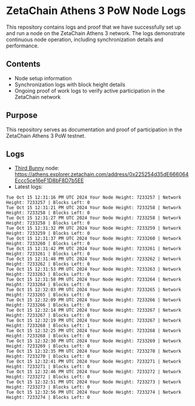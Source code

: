 # ZetaChain Athens 3 PoW Node Logs
This repository contains logs and proof that we have successfully set up and run a node on the ZetaChain Athens 3 network. The logs demonstrate continuous node operation, including synchronization details and performance.

## Contents
- Node setup information
- Synchronization logs with block height details
- Ongoing proof of work logs to verify active participation in the ZetaChain network

## Purpose
This repository serves as documentation and proof of participation in the ZetaChain Athens 3 PoW testnet.

## Logs

- [Third Bunny](https://thirdbunny.xyz/) node: https://athens.explorer.zetachain.com/address/0x225254d35dE666064Eccc5ce16eF1D8bF8D7b5EE
- Latest logs:
```
Tue Oct 15 12:31:16 PM UTC 2024 Your Node Height: 7233257 | Network Height: 7233257 | Blocks Left: 0
Tue Oct 15 12:31:21 PM UTC 2024 Your Node Height: 7233258 | Network Height: 7233258 | Blocks Left: 0
Tue Oct 15 12:31:27 PM UTC 2024 Your Node Height: 7233258 | Network Height: 7233258 | Blocks Left: 0
Tue Oct 15 12:31:32 PM UTC 2024 Your Node Height: 7233259 | Network Height: 7233259 | Blocks Left: 0
Tue Oct 15 12:31:37 PM UTC 2024 Your Node Height: 7233260 | Network Height: 7233260 | Blocks Left: 0
Tue Oct 15 12:31:42 PM UTC 2024 Your Node Height: 7233261 | Network Height: 7233261 | Blocks Left: 0
Tue Oct 15 12:31:48 PM UTC 2024 Your Node Height: 7233262 | Network Height: 7233262 | Blocks Left: 0
Tue Oct 15 12:31:53 PM UTC 2024 Your Node Height: 7233263 | Network Height: 7233263 | Blocks Left: 0
Tue Oct 15 12:31:58 PM UTC 2024 Your Node Height: 7233264 | Network Height: 7233264 | Blocks Left: 0
Tue Oct 15 12:32:03 PM UTC 2024 Your Node Height: 7233265 | Network Height: 7233265 | Blocks Left: 0
Tue Oct 15 12:32:09 PM UTC 2024 Your Node Height: 7233266 | Network Height: 7233266 | Blocks Left: 0
Tue Oct 15 12:32:14 PM UTC 2024 Your Node Height: 7233267 | Network Height: 7233267 | Blocks Left: 0
Tue Oct 15 12:32:19 PM UTC 2024 Your Node Height: 7233267 | Network Height: 7233268 | Blocks Left: 1
Tue Oct 15 12:32:25 PM UTC 2024 Your Node Height: 7233268 | Network Height: 7233268 | Blocks Left: 0
Tue Oct 15 12:32:30 PM UTC 2024 Your Node Height: 7233269 | Network Height: 7233269 | Blocks Left: 0
Tue Oct 15 12:32:35 PM UTC 2024 Your Node Height: 7233270 | Network Height: 7233270 | Blocks Left: 0
Tue Oct 15 12:32:41 PM UTC 2024 Your Node Height: 7233271 | Network Height: 7233271 | Blocks Left: 0
Tue Oct 15 12:32:46 PM UTC 2024 Your Node Height: 7233272 | Network Height: 7233272 | Blocks Left: 0
Tue Oct 15 12:32:51 PM UTC 2024 Your Node Height: 7233273 | Network Height: 7233273 | Blocks Left: 0
Tue Oct 15 12:32:56 PM UTC 2024 Your Node Height: 7233274 | Network Height: 7233274 | Blocks Left: 0
```
